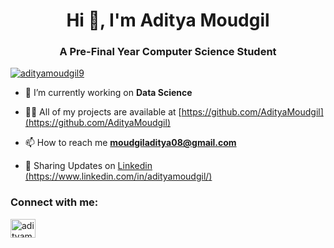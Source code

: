 <h1 align="center">Hi 👋, I'm Aditya Moudgil</h1>
<h3 align="center">A Pre-Final Year Computer Science Student</h3>

<p align="left"> <a href="https://twitter.com/adityamoudgil9" target="blank"><img src="https://img.shields.io/twitter/follow/adityamoudgil9?logo=twitter&style=for-the-badge" alt="adityamoudgil9" /></a> </p>

- 🔭 I’m currently working on **Data Science**

- 👨‍💻 All of my projects are available at [https://github.com/AdityaMoudgil](https://github.com/AdityaMoudgil)

- 📫 How to reach me **moudgiladitya08@gmail.com**

- 📄 Sharing Updates on [Linkedin (https://www.linkedin.com/in/adityamoudgil/)](Linkedin (https://www.linkedin.com/in/adityamoudgil/))

<h3 align="left">Connect with me:</h3>
<p align="left">
<a href="https://twitter.com/adityamoudgil9" target="blank"><img align="center" src="https://raw.githubusercontent.com/rahuldkjain/github-profile-readme-generator/master/src/images/icons/Social/twitter.svg" alt="adityamoudgil9" height="30" width="40" /></a>
</p>


